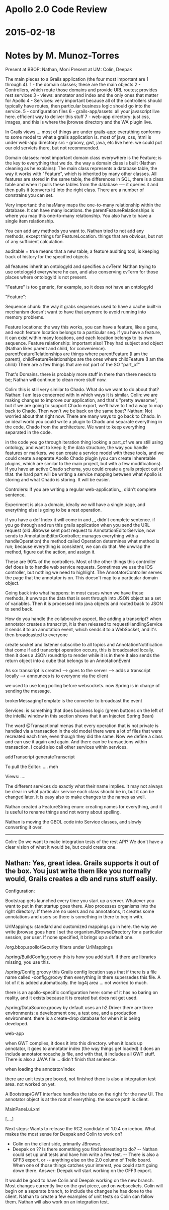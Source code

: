 # Apollo 2.0 Code Review
# 2015-02-18
# Notes by M. Munoz-Torres

Present at BBOP: Nathan, Moni
Present at UM: Colin, Deepak


The main pieces to a Grails application (the four most important are 1 through 4).
1 - the domain classes; these are the main objects
2 - Controllers, which route those domains and provide URL routes; provides rest services
3 - views: annotator and index and the only ones that matter for Apollo
4 - Services: very important because all of the controllers should typically have routes, then particular business logic should go into the service.
5 - configuration files
6 - grails-app/assets: all your javascript live here. efficient way to deliver this stuff
7 - web-app directory: just css, images, and this is where the jbrowse directory and the WA plugin live.

In Grails views ...
most of things are under grails-app: everuthing conforms to some model to what a grails application is. 
most of java, css, html is under web-app directory
src - groovy, gwt, java, etc live here. we could put our old servlets there, but not recommended. 


Domain classes: most important domain class everywhere is the Feature; is the key to everything that we do. the way a domain class is built (Nathan cleaning as he explains): 
The main class represents a database table, the way it works with "Feature", which is inherited by many other classes. All features are stored in the same table, the differences in SQL, there is a class table and when it pulls these tables from the database --- it queries it and then pulls it (converts it) into the right class.
There are a number of constrains you can set. 

Very important: the hasMany maps the one-to-many relationship within the database. It can have many locations. the parentFeatureRelationships is where you map this one-to-many relationship. 
You also have to have a single item relationship.

You can add any methods you want to.  Nathan tried to not add any methods, except things for FeatureLocation. things that are obvious, but not of any sufficient calculation. 

auditable = true means that a new table, a feature auditing tool, is keeping track of history for the specified objects

all features inherit an ontologyId and specifies a cvTerm
Nathan trying to use ontologyId everywhere he can, and also conserving cvTerm for those places where ontologyId is not present. 

"Feature" is too generic, for example, so it does not have an ontologyId

"Feature": 

Sequence chunk: the way it grabs sequences
used to have a cache built-in mechanism
doesn't want to have that anymore to avoid running into memory problems.


Feature locations: the way this works, you can have a feature, like a gene, and each feature location belongs to a particular seq.
if you have a feature, it can exist within many locations, and each location belongs to its own sequence.
Feature relationship: important also! They had subject and object (Nathan likes parent and child, for convenience). parentFeatureRelationships are things where parentFeature (I am the parent), childFeatureRelationships are the ones where childFeature (I am the child)
There are a few things that are not part of the SO "part_of"

That's Domains. there is probably more stuff in there than there needs to be; Nathan will continue to clean more stuff now.


Colin: this is still very similar to Chado. What do we want to do about that? 
Nathan: I am less concerned with in which ways it is similar.
Colin: we are making changes to improve our application, and that's "pretty awesome", but if we are going to support Chado export, we'll have to find a way to map back to Chado. Then won't we be back on the same boat? 
Nathan: Not worried about that right now. There are many ways to go back to Chado. In an ideal world you could write a plugin to Chado and separate everything in the code, Chado from the architecture. We want to keep everything separated in the code.

in the code you go through iteration thing looking a part_of
we are still using ontology, and want to keep it; the data structure, the way you handle features or markers. we can create a service model with these tools, and we could create a separate Apollo Chado plugin (you can create inheretable plugins, which are similar to the main project, but with a few modifications).
If you have an active Chado schema, you could create a grails project out of that. the hard part will be writing a service mapping between what Apollo is storing and what Chado is storing. It will be easier.

Controlers:
If you are writing a regular web-application,,, didn't complete sentence.

Experiment is also a domain, 
ideally we will have a single page, and everything else is going to be a rest operation. 

if you have a def Index it will come in and ,,, didn't complete sentence.
if you go through and run this grails application when you send the URL request  (old JBrowse sent post request to AnnotationEditorService, now sends to AnnotationEditorController; manages everything with a handleOperation)
the method called Operation determines what method is run; because everything is consistent, we can do that. We unwrap the method, figure out the action, and assign it.

These are 90% of the controllers. Most of the other things this controller def does is to handle web service requests. Sometimes we use the IOS controller, but nothing we need to highlight. 
The AnnotatorController serves the page that the annotator is on. This doesn't map to a particular domain object.

Going back into what happens: 
in most cases when we have these methods, it unwraps the data that is sent through into JSON object as a set of variables. Then it is processed into java objects and routed back to JSON to send back. 

How do you handle the collaborative aspect, like adding a transcript? 
when annotator creates a transcript, it is then released to requestHandlingService 
it sends it to an annotation event, which sends it to a WebSocket, and it's then broadcasted to everyone

create socket and listener
subscribe to all topics and AnnotationNotification that come
if add transcript operation occurs, this is broadcasted locally.
then it does a JSON roundtrip to render
while it is in there it also sends the return object into a cube that belongs to an AnnotationEvent

As so: 
transcript is created --> goes to the server --> adds a transcript locally --> announces is to everyone via the client

we used to use long polling before websockets. now Spring is in charge of sending the message.

brokerMessagingTemplate is the converter to broadcast the event


Services: 
is something that does business logic
(green buttons on the left of the intelliJ window in this section shows that it an Injected Spring Bean)

The word @Transactional menas that every operation that is not private is handled via a transaction
in the old model there were a lot of files that were recreated each time, even though they did the same. Now we define a class and can use it again and again. And there can be transactions within transaction. I could also call other services within services.

addTranscript 
generateTranscript


To pull the Editor: …. meh

Views: …. 

The different services do exactly what their name implies. It may not always be clear in what particular service each class should be in, but it can be changed later. It is easy also to make changes to the names as well. 

Nathan created a FeatureString enum: creating names for everything, and it is useful to rename things and not worry about spelling.

Nathan is moving the GBOL code into Service classes, and slowly converting it over.

----------
Colin:
Do we want to make integration tests of the rest API? We don't have a clear vision of what it would be, but could create one. 

Nathan: 
Yes, great idea. Grails supports it out of the box. You just write them like you normally would, Grails creates a db and runs stuff easily.
----------

Configuration:

Bootstrap gets launched every time you start up a server. Whatever you want to put in that startup goes there. Also processes organisms into the right directory. If there are no users and no annotations, it creates some annotations and users so there is something in there to begin with.

UrlMappings:
standard and customized mappings go in here. 
the way we write jbrowse goes here
I set the organismJBrowseDirectory for a particular session, per user. If none specified, it brings up a default one. 

/org.bbop.apollo/Security filters under UrlMappings

/spring/BuildConfig.groovy
this is how you add stuff. if there are libraries missing, you use this. 

/spring/Config.groovy
this Grails config location says that if there is a file name called -config.groovy then everything in there supersedes this file.
A lot of it is added automatically. 
the log4j area … not worried to much. 

there is an apollo-specific configuration here: some of it has no baring on reality, and it exists because it is created but does not get used. 

/spring/DataSource.groovy
by default uses an h2.Driver
there are three environments: a development one, a test one, and a production environment.
there is a create-drop database for when it is being developed.


web-app

when GWT compiles, it does it into this directory. when it loads up annotator, it goes to annotator index (the way things get loaded) it does an include annotator.nocache.js file, and with that, it includes all GWT stuff. There is also a JAVA file … didn't finish that sentence.

when loading the annotator/index 


there are unit tests pre boxed, not finished
there is also a integration test area. not worked on yet.

A Bootstrap/GWT interface handles the tabs on the right for the new UI.
The annotator object is at the root of everything. the source path is client. 

MainPanel.ui.xml 

[....]

Next steps: 
Wants to release the RC2 candidate of 1.0.4 on icebox.
What makes the most sense for Deepak and Colin to work on? 
- Colin on the client side, primarily JBrowse. 
- Deepak on ?? Is there something you find interesting to do? 
-- Nathan could set up unit tests and have him write a few test. 
-- There is also a GFF3 export, or 
-- anything else on the 2.0 column of Trello board. When one of those things catches your interest, you could start going down there.
Answer: Deepak will start working on the GFF3 export.

It would be good to have Colin and Deepak working on the new branch.
Most changes currently live on the gwt piece, and on websockets. 
Colin will begin on a separate branch, to include the changes he has done to the client.
Nathan to create a few examples of unit tests so Colin can follow them. 
Nathan will also work on an integration test.


